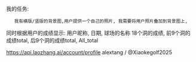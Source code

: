 我的任务:

       我有横版/竖版的背景图,用户提供一个自己的照片, 我需要将用户照片叠加到背景图上,
同时根据用户的成绩显示:
        用户昵称,
        日期,
        球场的名称
        18个洞的成绩,
        前9个洞的成绩total,
        后9个洞的成绩total,
        All_total



https://api.laozhang.ai/account/profile
alextang / @Xiaokegolf2025